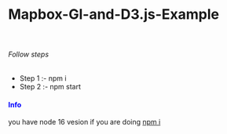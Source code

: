 <h1>Mapbox-Gl-and-D3.js-Example</h1>
    &nbsp;
    <h6>Follow steps</h6>
    <ul>
      <li>Step 1 :- npm i</li>
      <li>Step 2 :- npm start</li>
    </ul>
    <h4 style="color: blue;">Info</h4>
    <p>
      you have node 16 vesion if you are doing
      <span style="text-decoration: underline;">npm i</span>
    </p>
